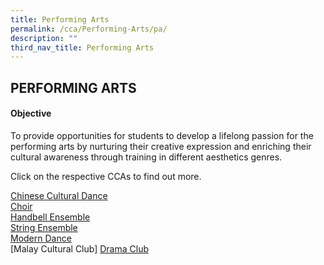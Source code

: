 ```yaml
---
title: Performing Arts
permalink: /cca/Performing-Arts/pa/
description: ""
third_nav_title: Performing Arts
---
```

## PERFORMING ARTS

#### Objective

To provide opportunities for students to develop a lifelong passion for the performing arts by nurturing their creative expression and enriching their cultural awareness through training in different aesthetics genres.

Click on the respective CCAs to find out more.

[Chinese Cultural Dance](/cca/Performing-Arts/ccd/)<br>
[Choir](/cca/Performing-Arts/choir/)<br>
[Handbell Ensemble](/cca/Performing-Arts/hbe/)<br>
[String Ensemble](/cca/Performing-Arts/se/)<br>
[Modern Dance](/cca/Performing-Arts/md/)<br>
[Malay Cultural Club]
[Drama Club](/cca/Performing-Arts/dc/)